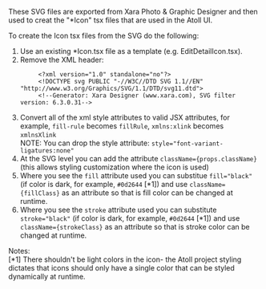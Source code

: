 These SVG files are exported from Xara Photo & Graphic Designer and then used to creat the "*Icon" tsx files that are used
in the Atoll UI.

To create the Icon tsx files from the SVG do the following:

1. Use an existing *Icon.tsx file as a template (e.g. EditDetailIcon.tsx).
2. Remove the XML header:
   ```
        <?xml version="1.0" standalone="no"?>
        <!DOCTYPE svg PUBLIC "-//W3C//DTD SVG 1.1//EN" "http://www.w3.org/Graphics/SVG/1.1/DTD/svg11.dtd">
        <!--Generator: Xara Designer (www.xara.com), SVG filter version: 6.3.0.31-->
   ```
3. Convert all of the xml style attributes to valid JSX attributes,
   for example, `fill-rule` becomes `fillRule`, `xmlns:xlink` becomes `xmlnsXlink`  
   NOTE: You can drop the style attribute: `style="font-variant-ligatures:none"`
4. At the SVG level you can add the attribute `className={props.className}`
   (this allows styling customization where the icon is used)
5. Where you see the `fill` attribute used you can substitue
   `fill="black"` (if color is dark, for example, `#0d2644` [*1])
   and use `className={fillClass}` as an attribute so that is fill color can be changed at
   runtime.
6. Where you see the `stroke` attribute used you can substitute
   `stroke="black"` (if color is dark, for example, `#0d2644` [*1])
   and use `className={strokeClass}` as an attribute so that is stroke color can be changed at
   runtime.

Notes:  
[*1] There shouldn't be light colors in the icon- the Atoll project styling dictates that icons
  should only have a single color that can be styled dynamically at runtime.
